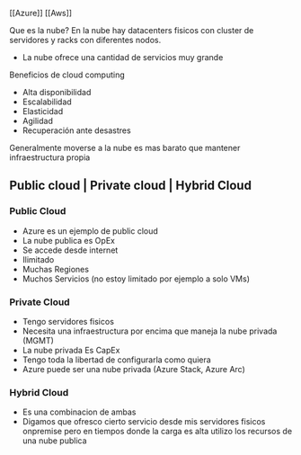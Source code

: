 [[Azure]]
[[Aws]]

Que es la nube?
En la nube hay datacenters fisicos con cluster de servidores y racks con diferentes nodos.
- La nube ofrece una cantidad de servicios muy grande

Beneficios de cloud computing
- Alta disponibilidad
- Escalabilidad
- Elasticidad
- Agilidad
- Recuperación ante desastres

Generalmente moverse a la nube es mas barato que mantener infraestructura propia

## Public cloud | Private cloud | Hybrid Cloud

### Public Cloud
- Azure es un ejemplo de public cloud
- La nube publica es OpEx
- Se accede desde internet
- Ilimitado
- Muchas Regiones
- Muchos Servicios (no estoy limitado por ejemplo a solo VMs)

### Private Cloud
- Tengo servidores fisicos
- Necesita una infraestructura por encima que maneja la nube privada (MGMT)
- La nube privada Es CapEx
- Tengo toda la libertad de configurarla como quiera
- Azure puede ser una nube privada (Azure Stack, Azure Arc)

### Hybrid Cloud
- Es una combinacion de ambas 
- Digamos que ofresco cierto servicio desde mis servidores fisicos onpremise pero en tiempos donde la carga es alta utilizo los recursos de una nube publica

